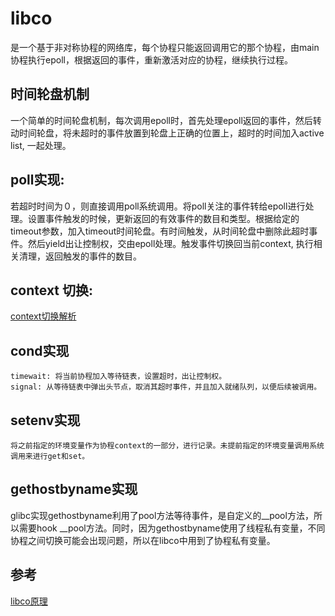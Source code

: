 
# libco

是一个基于非对称协程的网络库，每个协程只能返回调用它的那个协程，由main协程执行epoll，根据返回的事件，重新激活对应的协程，继续执行过程。

## 时间轮盘机制
一个简单的时间轮盘机制，每次调用epoll时，首先处理epoll返回的事件，然后转动时间轮盘，将未超时的事件放置到轮盘上正确的位置上，超时的时间加入active list, 一起处理。

## poll实现:
若超时时间为０，则直接调用poll系统调用。将poll关注的事件转给epoll进行处理。设置事件触发的时候，更新返回的有效事件的数目和类型。根据给定的timeout参数，加入timeout时间轮盘。有时间触发，从时间轮盘中删除此超时事件。然后yield出让控制权，交由epoll处理。触发事件切换回当前context, 执行相关清理，返回触发的事件的数目。

## context 切换:
[context切换解析](https://zhuanlan.zhihu.com/p/27409164)

## cond实现
	timewait: 将当前协程加入等待链表，设置超时，出让控制权。
	signal: 从等待链表中弹出头节点，取消其超时事件，并且加入就绪队列，以便后续被调用。

## setenv实现
	将之前指定的环境变量作为协程context的一部分，进行记录。未提前指定的环境变量调用系统调用来进行get和set。

## gethostbyname实现

glibc实现gethostbyname利用了pool方法等待事件，是自定义的__pool方法，所以需要hook __pool方法。同时，因为gethostbyname使用了线程私有变量，不同协程之间切换可能会出现问题，所以在libco中用到了协程私有变量。

## 参考

[libco原理](https://github.com/zhoudayang/libco/blob/master/C%2B%2B%E5%BC%80%E6%BA%90%E5%8D%8F%E7%A8%8B%E5%BA%93libco-%E5%8E%9F%E7%90%86%E4%B8%8E%E5%BA%94%E7%94%A8.pdf)
